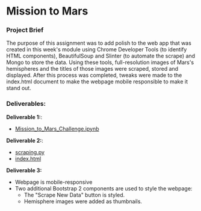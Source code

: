 # Mission to Mars

### Project Brief

The purpose of this assignment was to add polish to the web app that was created in this week's module using Chrome Developer Tools (to identify HTML components), BeautifulSoup and Slinter (to automate the scrape) and Mongo to store the data. Using these tools, full-resolution images of Mars's hemispheres and the titles of those images were scraped, stored and displayed. After this process was completed, tweaks were made to the index.html document to make the webpage mobile responsible to make it stand out. 

### Deliverables:

**Deliverable 1:**: 
- <a href="https://github.com/hollyouellette/Mission-to-Mars/blob/main/Mission_to_Mars_Challenge.ipynb">Mission_to_Mars_Challenge.ipynb</a>

**Deliverable 2:**: 
- <a href="https://github.com/hollyouellette/Mission-to-Mars/blob/main/scraping.py">scraping.py</a>
- <a href="https://github.com/hollyouellette/Mission-to-Mars/blob/main/templates/index.html">index.html</a>

**Deliverable 3:**
- Webpage is mobile-responsive
- Two additional Bootstrap 2 components are used to style the webpage:
    - The "Scrape New Data" button is styled.
    - Hemisphere images were added as thumbnails. 
